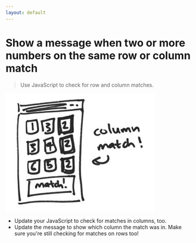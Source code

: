 ```yaml
---
layout: default
---
```


# Show a message when two or more numbers on the same row or column match

> Use JavaScript to check for row and column matches.

![](./img/7.jpg)

* Update your JavaScript to check for matches in columns, too.
* Update the message to show which column the match was in. Make sure you're still checking for matches on rows too!
